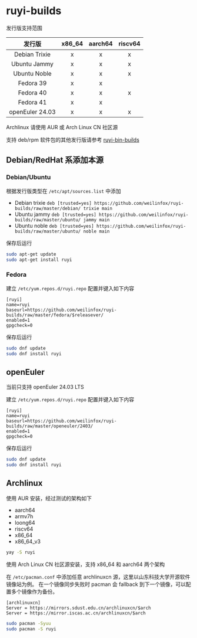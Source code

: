 # ruyi-builds

发行版支持范围

| 发行版 | x86\_64 | aarch64 | riscv64 |
| :--: | :--: | :--: | :--: |
| Debian Trixie | x | x | x |
| Ubuntu Jammy | x | x | x |
| Ubuntu Noble | x | x | x |
| Fedora 39 | x | x |  |
| Fedora 40 | x | x | x |
| Fedora 41 | x | x |  |
| openEuler 24.03 | x | x | x |

Archlinux 请使用 AUR 或 Arch Linux CN 社区源

支持 deb/rpm 软件包的其他发行版请参考 [ruyi-bin-builds](https://github.com/weilinfox/ruyi-bin-builds)

## Debian/RedHat 系添加本源

### Debian/Ubuntu

根据发行版类型在 ``/etc/apt/sources.list`` 中添加

+ Debian trixie ``deb [trusted=yes] https://github.com/weilinfox/ruyi-builds/raw/master/debian/ trixie main``
+ Ubuntu jammy ``deb [trusted=yes] https://github.com/weilinfox/ruyi-builds/raw/master/ubuntu/ jammy main``
+ Ubuntu noble ``deb [trusted=yes] https://github.com/weilinfox/ruyi-builds/raw/master/ubuntu/ noble main``

保存后运行

```bash
sudo apt-get update
sudo apt-get install ruyi
```

### Fedora

建立 ``/etc/yum.repos.d/ruyi.repo`` 配置并键入如下内容

```
[ruyi]
name=ruyi
baseurl=https://github.com/weilinfox/ruyi-builds/raw/master/fedora/$releasever/
enabled=1
gpgcheck=0
```

保存后运行

```bash
sudo dnf update
sudo dnf install ruyi
```

## openEuler

当前只支持 openEuler 24.03 LTS

建立 ``/etc/yum.repos.d/ruyi.repo`` 配置并键入如下内容

```
[ruyi]
name=ruyi
baseurl=https://github.com/weilinfox/ruyi-builds/raw/master/openeuler/2403/
enabled=1
gpgcheck=0
```

保存后运行

```bash
sudo dnf update
sudo dnf install ruyi
```

## Archlinux

使用 AUR 安装，经过测试的架构如下

+ aarch64
+ armv7h
+ loong64
+ riscv64
+ x86\_64
+ x86\_64\_v3

```bash
yay -S ruyi
```

使用 Arch Linux CN 社区源安装，支持 x86\_64 和 aarch64 两个架构

在 ``/etc/pacman.conf`` 中添加任意 archlinuxcn 源，这里以山东科技大学开源软件镜像站为例。
在一个镜像同步失败时 pacman 会 fallback 到下一个镜像，可以配置多个镜像作为备份。

```
[archlinuxcn]
Server = https://mirrors.sdust.edu.cn/archlinuxcn/$arch
Server = https://mirror.iscas.ac.cn/archlinuxcn/$arch
```

```bash
sudo pacman -Syuu
sudo pacman -S ruyi
```

